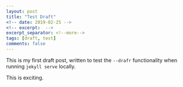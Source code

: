 ```yaml
---
layout: post
title: "Test Draft"
<!-- date: 2019-02-25 -->
<!-- excerpt:  -->
excerpt_separator: <!--more-->
tags: [draft, test]
comments: false
---
```


This is my first draft post, written to test the `--drafr` functionality when running `jekyll serve` locally.

<!--more-->

This is exciting.
